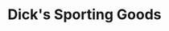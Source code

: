 ---
title: "Dick's Sporting Goods"
url: /tempe/dicks-sporting-goods-south-arizona-mills-circle/
shop: sports
---